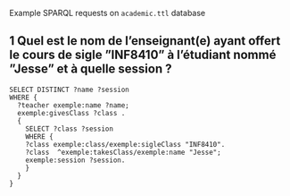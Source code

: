 Example SPARQL requests on `academic.ttl` database

## 1 Quel est le nom de l’enseignant(e) ayant offert le cours de sigle  ”INF8410” à l’étudiant nommé ”Jesse” et à quelle session ?

```sparql
SELECT DISTINCT ?name ?session
WHERE {
  ?teacher exemple:name ?name;
  exemple:givesClass ?class .
  {
    SELECT ?class ?session
    WHERE {
    ?class exemple:class/exemple:sigleClass "INF8410".
    ?class  ^exemple:takesClass/exemple:name "Jesse";
    exemple:session ?session.
    }
  }
}
```
